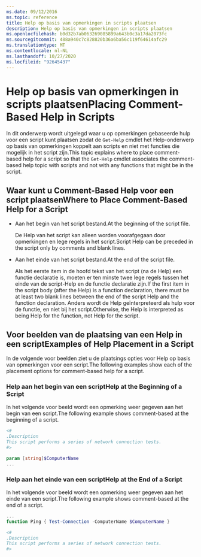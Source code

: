 ```yaml
---
ms.date: 09/12/2016
ms.topic: reference
title: Help op basis van opmerkingen in scripts plaatsen
description: Help op basis van opmerkingen in scripts plaatsen
ms.openlocfilehash: b0d32b7ab063269085899a643b0c3a17da2073fc
ms.sourcegitcommit: 488a940c7c828820b36a6ba56c119f64614afc29
ms.translationtype: MT
ms.contentlocale: nl-NL
ms.lasthandoff: 10/27/2020
ms.locfileid: "92645437"
---
```

# <a name="placing-comment-based-help-in-scripts"></a><span data-ttu-id="178f0-103">Help op basis van opmerkingen in scripts plaatsen</span><span class="sxs-lookup"><span data-stu-id="178f0-103">Placing Comment-Based Help in Scripts</span></span>

<span data-ttu-id="178f0-104">In dit onderwerp wordt uitgelegd waar u op opmerkingen gebaseerde hulp voor een script kunt plaatsen zodat de `Get-Help` cmdlet het Help-onderwerp op basis van opmerkingen koppelt aan scripts en niet met functies die mogelijk in het script zijn.</span><span class="sxs-lookup"><span data-stu-id="178f0-104">This topic explains where to place comment-based help for a script so that the `Get-Help` cmdlet associates the comment-based help topic with scripts and not with any functions that might be in the script.</span></span>

## <a name="where-to-place-comment-based-help-for-a-script"></a><span data-ttu-id="178f0-105">Waar kunt u Comment-Based Help voor een script plaatsen</span><span class="sxs-lookup"><span data-stu-id="178f0-105">Where to Place Comment-Based Help for a Script</span></span>

- <span data-ttu-id="178f0-106">Aan het begin van het script bestand.</span><span class="sxs-lookup"><span data-stu-id="178f0-106">At the beginning of the script file.</span></span>

  <span data-ttu-id="178f0-107">De Help van het script kan alleen worden voorafgegaan door opmerkingen en lege regels in het script.</span><span class="sxs-lookup"><span data-stu-id="178f0-107">Script Help can be preceded in the script only by comments and blank lines.</span></span>

- <span data-ttu-id="178f0-108">Aan het einde van het script bestand.</span><span class="sxs-lookup"><span data-stu-id="178f0-108">At the end of the script file.</span></span>

  <span data-ttu-id="178f0-109">Als het eerste item in de hoofd tekst van het script (na de Help) een functie declaratie is, moeten er ten minste twee lege regels tussen het einde van de script-Help en de functie declaratie zijn.</span><span class="sxs-lookup"><span data-stu-id="178f0-109">If the first item in the script body (after the Help) is a function declaration, there must be at least two blank lines between the end of the script Help and the function declaration.</span></span> <span data-ttu-id="178f0-110">Anders wordt de Help geïnterpreteerd als hulp voor de functie, en niet bij het script.</span><span class="sxs-lookup"><span data-stu-id="178f0-110">Otherwise, the Help is interpreted as being Help for the function, not Help for the script.</span></span>

## <a name="examples-of-help-placement-in-a-script"></a><span data-ttu-id="178f0-111">Voor beelden van de plaatsing van een Help in een script</span><span class="sxs-lookup"><span data-stu-id="178f0-111">Examples of Help Placement in a Script</span></span>

<span data-ttu-id="178f0-112">In de volgende voor beelden ziet u de plaatsings opties voor Help op basis van opmerkingen voor een script.</span><span class="sxs-lookup"><span data-stu-id="178f0-112">The following examples show each of the placement options for comment-based help for a script.</span></span>

### <a name="help-at-the-beginning-of-a-script"></a><span data-ttu-id="178f0-113">Help aan het begin van een script</span><span class="sxs-lookup"><span data-stu-id="178f0-113">Help at the Beginning of a Script</span></span>

<span data-ttu-id="178f0-114">In het volgende voor beeld wordt een opmerking weer gegeven aan het begin van een script.</span><span class="sxs-lookup"><span data-stu-id="178f0-114">The following example shows comment-based at the beginning of a script.</span></span>

```powershell
<#
.Description
This script performs a series of network connection tests.
#>

param [string]$ComputerName
...
```

### <a name="help-at-the-end-of-a-script"></a><span data-ttu-id="178f0-115">Help aan het einde van een script</span><span class="sxs-lookup"><span data-stu-id="178f0-115">Help at the End of a Script</span></span>

 <span data-ttu-id="178f0-116">In het volgende voor beeld wordt een opmerking weer gegeven aan het einde van een script.</span><span class="sxs-lookup"><span data-stu-id="178f0-116">The following example shows comment-based at the end of a script.</span></span>

```powershell
...
function Ping { Test-Connection -ComputerName $ComputerName }

<#
.Description
This script performs a series of network connection tests.
#>
```
